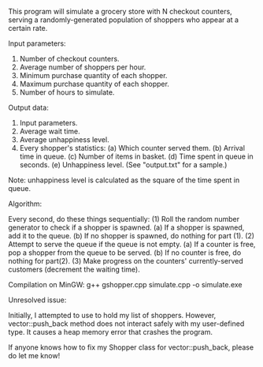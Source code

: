 This program will simulate a grocery store with N checkout counters, serving a randomly-generated population of shoppers who appear at a certain rate.

Input parameters:

1. Number of checkout counters.
2. Average number of shoppers per hour.
3. Minimum purchase quantity of each shopper.
4. Maximum purchase quantity of each shopper.
5. Number of hours to simulate.

Output data:

1. Input parameters.
2. Average wait time.
3. Average unhappiness level.
4. Every shopper's statistics:
   (a) Which counter served them.
   (b) Arrival time in queue.
   (c) Number of items in basket.
   (d) Time spent in queue in seconds.
   (e) Unhappiness level.
(See "output.txt" for a sample.)

Note: unhappiness level is calculated as the square of the time spent in queue.

Algorithm:

Every second, do these things sequentially:
(1) Roll the random number generator to check if a shopper is spawned.
    (a) If a shopper is spawned, add it to the queue.
	(b) If no shopper is spawned, do nothing for part (1).
(2) Attempt to serve the queue if the queue is not empty.
    (a) If a counter is free, pop a shopper from the queue to be served.
	(b) If no counter is free, do nothing for part(2).
(3) Make progress on the counters' currently-served customers (decrement the waiting time).

Compilation on MinGW: g++ gshopper.cpp simulate.cpp -o simulate.exe

Unresolved issue:

Initially, I attempted to use <vector> to hold my list of shoppers. However, vector::push_back method does not interact safely with my user-defined type. It causes a heap memory error that crashes the program.

If anyone knows how to fix my Shopper class for vector::push_back, please do let me know!
